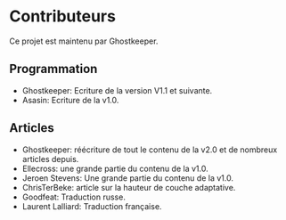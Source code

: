 Contributeurs
====
Ce projet est maintenu par Ghostkeeper.

Programmation
----
* Ghostkeeper: Ecriture de la version V1.1 et suivante.
* Asasin: Ecriture de la v1.0.


Articles
----
* Ghostkeeper: réécriture de tout le contenu de la v2.0 et de nombreux articles depuis.
* Ellecross: une grande partie du contenu de la v1.0.
* Jeroen Stevens: Une grande partie du contenu de la v1.0.
* ChrisTerBeke: article sur la hauteur de couche adaptative.
* Goodfeat: Traduction russe.
* Laurent Lalliard: Traduction française.